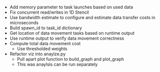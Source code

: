 - Add memory parameter to task launches based on used data
- Fix concurrent read/writes in 1D Stencil
- Use bandwidth estimate to configure and estimate data transfer costs in microseconds
- Build spawn_id to task_id dictionary
- Get location of data movement tasks based on runtime output
- Use runtime output to verify data movement correctness
- Compute total data movement cost
  - Use thresholded weights
- Refactor viz into anaylze.py
   - Pull apart plot function to build_graph and plot_graph
   - This was anaylsis can be run separately



